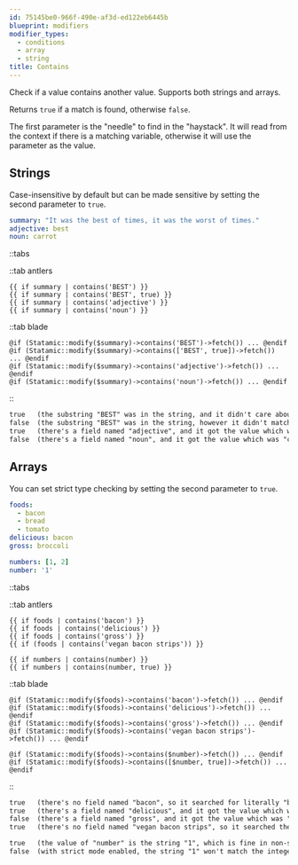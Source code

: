```yaml
---
id: 75145be0-966f-490e-af3d-ed122eb6445b
blueprint: modifiers
modifier_types:
  - conditions
  - array
  - string
title: Contains
---
```

Check if a value contains another value. Supports both strings and arrays.

Returns `true` if a match is found, otherwise `false`.

The first parameter is the "needle" to find in the "haystack". It will read from the context if there is a matching variable, otherwise it will use the parameter as the value.

## Strings

Case-insensitive by default but can be made sensitive by setting the second parameter to `true`.

```yaml
summary: "It was the best of times, it was the worst of times."
adjective: best
noun: carrot
```

::tabs

::tab antlers
```antlers
{{ if summary | contains('BEST') }}
{{ if summary | contains('BEST', true) }}
{{ if summary | contains('adjective') }}
{{ if summary | contains('noun') }}
```
::tab blade
```blade
@if (Statamic::modify($summary)->contains('BEST')->fetch()) ... @endif
@if (Statamic::modify($summary)->contains(['BEST', true])->fetch()) ... @endif
@if (Statamic::modify($summary)->contains('adjective')->fetch()) ... @endif
@if (Statamic::modify($summary)->contains('noun')->fetch()) ... @endif
```
::

```html
true   (the substring "BEST" was in the string, and it didn't care about the case.)
false  (the substring "BEST" was in the string, however it didn't match the case.)
true   (there's a field named "adjective", and it got the value which was "best")
false  (there's a field named "noun", and it got the value which was "carrot")
```

## Arrays
You can set strict type checking by setting the second parameter to `true`.
```yaml
foods:
  - bacon
  - bread
  - tomato
delicious: bacon
gross: broccoli

numbers: [1, 2]
number: '1'
```

::tabs

::tab antlers
```antlers
{{ if foods | contains('bacon') }}
{{ if foods | contains('delicious') }}
{{ if foods | contains('gross') }}
{{ if (foods | contains('vegan bacon strips')) }}

{{ if numbers | contains(number) }}
{{ if numbers | contains(number, true) }}
```
::tab blade
```blade
@if (Statamic::modify($foods)->contains('bacon')->fetch()) ... @endif
@if (Statamic::modify($foods)->contains('delicious')->fetch()) ... @endif
@if (Statamic::modify($foods)->contains('gross')->fetch()) ... @endif
@if (Statamic::modify($foods)->contains('vegan bacon strips')->fetch()) ... @endif

@if (Statamic::modify($foods)->contains($number)->fetch()) ... @endif
@if (Statamic::modify($foods)->contains([$number, true])->fetch()) ... @endif
```
::

```html
true   (there's no field named "bacon", so it searched for literally "bacon")
true   (there's a field named "delicious", and it got the value which was "bacon")
false  (there's a field named "gross", and it got the value which was "broccoli")
true   (there's no field named "vegan bacon strips", so it searched the expression for a literal string "vegan bacon strips")

true   (the value of "number" is the string "1", which is fine in non-strict mode)
false  (with strict mode enabled, the string "1" won't match the integer)
```
